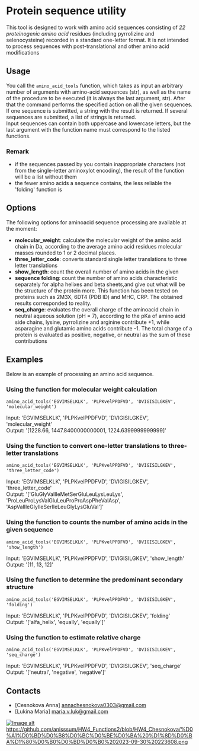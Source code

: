 ﻿ 
# Protein sequence utility  
This tool is designed  to work with amino acid sequences consisting of _22 proteinogenic amino acid_ residues (including pyrrolizine and selenocysteine) recorded in a standard one-letter format. It is not intended to process sequences with post-translational and other amino acid modifications

## Usage  
You call the `amino_acid_tools` function, which takes as input an arbitrary number of arguments with amino-acid sequences (str), as well as the name of the procedure to be executed (it is always the last argument, str). After that the command performs the specified action on all the given sequences. If one sequence is submitted, a string with the result is returned. If several sequences are submitted, a list of strings is returned.  
Input sequences can contain both uppercase and lowercase letters, but the last argument with the function name must correspond to the listed functions.

### Remark  
- if the sequences passed by you contain inappropriate characters (not from the single-letter aminoxylot encoding), the result of the function will be a list without them  
- the fewer amino acids a sequence contains, the less reliable the 'folding' function is

## Options  
The following options for aminoacid sequence processing are available at the moment:

- **molecular_weight**: calculate the molecular weight of the amino acid chain in Da, according to the average amino acid residues molecular masses rounded to 1 or 2 decimal places.  
- **three_letter_code**: converts standard single letter translations to three letter translations  
- **show_length**: count the overall number of amino acids in the given  
- **sequence folding**: count the number of amino acids characteristic separately for alpha helixes and beta sheets,and give out what will be the structure of the protein more. This function has been tested on proteins such as 2M3X, 6DT4 (PDB ID) and MHC, CRP. The obtained results corresponded to reality.  
- **seq_charge**: evaluates the overall charge of the aminoacid chain in neutral aqueous solution (pH = 7), according to the pKa of amino acid side chains, lysine, pyrrolizine and arginine contribute +1, while asparagine and glutamic amino acids contribute -1. The total charge of a protein is evaluated as positive, negative, or neutral as the sum of these contributions
  
## Examples  
Below is an example of processing an amino acid sequence.

### Using the function for molecular weight calculation

```shell  
amino_acid_tools('EGVIMSELKLK', 'PLPKvelPPDFVD', 'DVIGISILGKEV', 'molecular_weight')  
```

Input: 'EGVIMSELKLK', 'PLPKvelPPDFVD', 'DVIGISILGKEV', 'molecular_weight'  
Output: '[1228.66, 1447.8400000000001, 1224.6399999999999]'

### Using the function to convert one-letter translations to three-letter translations

```shell  
amino_acid_tools('EGVIMSELKLK', 'PLPKvelPPDFVD', 'DVIGISILGKEV', 'three_letter_code')  
```

Input: 'EGVIMSELKLK', 'PLPKvelPPDFVD', 'DVIGISILGKEV', 'three_letter_code'  
Output: '['GluGlyValIleMetSerGluLeuLysLeuLys', 'ProLeuProLysValGluLeuProProAspPheValAsp', 'AspValIleGlyIleSerIleLeuGlyLysGluVal']'

### Using the function to counts the number of amino acids in the given sequence

```shell  
amino_acid_tools('EGVIMSELKLK', 'PLPKvelPPDFVD', 'DVIGISILGKEV', 'show_length')  
```

Input: 'EGVIMSELKLK', 'PLPKvelPPDFVD', 'DVIGISILGKEV', 'show_length'  
Output: '[11, 13, 12]'

### Using the function to determine the predominant secondary structure

```shell  
amino_acid_tools('EGVIMSELKLK', 'PLPKvelPPDFVD', 'DVIGISILGKEV', 'folding')  
```  
Input: 'EGVIMSELKLK', 'PLPKvelPPDFVD', 'DVIGISILGKEV', 'folding'  
Output: '['alfa_helix', 'equally', 'equally']'

### Using the function to estimate relative charge

```shell  
amino_acid_tools('EGVIMSELKLK', 'PLPKvelPPDFVD', 'DVIGISILGKEV', 'seq_charge')  
```

Input: 'EGVIMSELKLK', 'PLPKvelPPDFVD', 'DVIGISILGKEV', 'seq_charge'  
Output: '['neutral', 'negative', 'negative']'

  

## Contacts  
- [Cesnokova Anna] annachesnokova0303@gmail.com
 - [Lukina Maria] 
 maria.v.luk@gmail.com

[![Image alt](https://github.com/{username}/{repository}/raw/{branch}/{path}/image.png)](https://github.com/anisssum/HW4_Functions2/blob/HW4_Chesnokova/%D0%A1%D0%BD%D0%B8%D0%BC%D0%BE%D0%BA%20%D1%8D%D0%BA%D1%80%D0%B0%D0%BD%D0%B0%202023-09-30%20223608.png)https://github.com/anisssum/HW4_Functions2/blob/HW4_Chesnokova/%D0%A1%D0%BD%D0%B8%D0%BC%D0%BE%D0%BA%20%D1%8D%D0%BA%D1%80%D0%B0%D0%BD%D0%B0%202023-09-30%20223608.png

